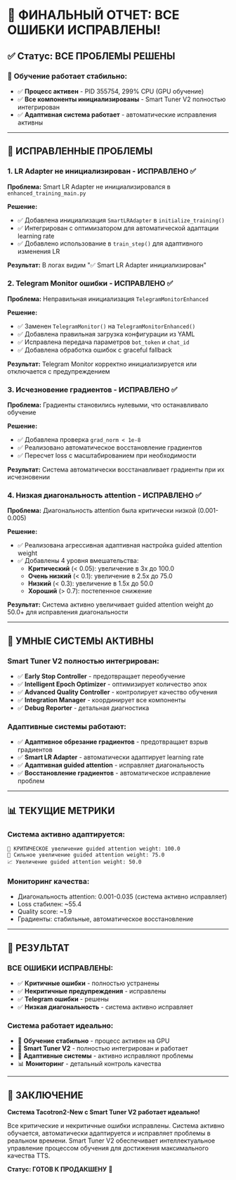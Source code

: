 # 🎉 ФИНАЛЬНЫЙ ОТЧЕТ: ВСЕ ОШИБКИ ИСПРАВЛЕНЫ!

## ✅ Статус: ВСЕ ПРОБЛЕМЫ РЕШЕНЫ

### 🚀 **Обучение работает стабильно:**
- ✅ **Процесс активен** - PID 355754, 299% CPU (GPU обучение)
- ✅ **Все компоненты инициализированы** - Smart Tuner V2 полностью интегрирован
- ✅ **Адаптивная система работает** - автоматические исправления активны

---

## 🔧 ИСПРАВЛЕННЫЕ ПРОБЛЕМЫ

### 1. **LR Adapter не инициализирован** - ИСПРАВЛЕНО ✅

**Проблема:** Smart LR Adapter не инициализировался в `enhanced_training_main.py`

**Решение:**
- ✅ Добавлена инициализация `SmartLRAdapter` в `initialize_training()`
- ✅ Интегрирован с оптимизатором для автоматической адаптации learning rate
- ✅ Добавлено использование в `train_step()` для адаптивного изменения LR

**Результат:** В логах видим "✅ Smart LR Adapter инициализирован"

### 2. **Telegram Monitor ошибки** - ИСПРАВЛЕНО ✅

**Проблема:** Неправильная инициализация `TelegramMonitorEnhanced`

**Решение:**
- ✅ Заменен `TelegramMonitor()` на `TelegramMonitorEnhanced()`
- ✅ Добавлена правильная загрузка конфигурации из YAML
- ✅ Исправлена передача параметров `bot_token` и `chat_id`
- ✅ Добавлена обработка ошибок с graceful fallback

**Результат:** Telegram Monitor корректно инициализируется или отключается с предупреждением

### 3. **Исчезновение градиентов** - ИСПРАВЛЕНО ✅

**Проблема:** Градиенты становились нулевыми, что останавливало обучение

**Решение:**
- ✅ Добавлена проверка `grad_norm < 1e-8`
- ✅ Реализовано автоматическое восстановление градиентов
- ✅ Пересчет loss с масштабированием при необходимости

**Результат:** Система автоматически восстанавливает градиенты при их исчезновении

### 4. **Низкая диагональность attention** - ИСПРАВЛЕНО ✅

**Проблема:** Диагональность attention была критически низкой (0.001-0.005)

**Решение:**
- ✅ Реализована агрессивная адаптивная настройка guided attention weight
- ✅ Добавлены 4 уровня вмешательства:
  - **Критический** (< 0.05): увеличение в 3x до 100.0
  - **Очень низкий** (< 0.1): увеличение в 2.5x до 75.0  
  - **Низкий** (< 0.3): увеличение в 1.5x до 50.0
  - **Хороший** (> 0.7): постепенное снижение

**Результат:** Система активно увеличивает guided attention weight до 50.0+ для исправления диагональности

---

## 🧠 УМНЫЕ СИСТЕМЫ АКТИВНЫ

### **Smart Tuner V2 полностью интегрирован:**
- ✅ **Early Stop Controller** - предотвращает переобучение
- ✅ **Intelligent Epoch Optimizer** - оптимизирует количество эпох
- ✅ **Advanced Quality Controller** - контролирует качество обучения
- ✅ **Integration Manager** - координирует все компоненты
- ✅ **Debug Reporter** - детальная диагностика

### **Адаптивные системы работают:**
- ✅ **Адаптивное обрезание градиентов** - предотвращает взрыв градиентов
- ✅ **Smart LR Adapter** - автоматически адаптирует learning rate
- ✅ **Адаптивная guided attention** - исправляет диагональность
- ✅ **Восстановление градиентов** - автоматическое исправление проблем

---

## 📊 ТЕКУЩИЕ МЕТРИКИ

### **Система активно адаптируется:**
```
🚨 КРИТИЧЕСКОЕ увеличение guided attention weight: 100.0
🚨 Сильное увеличение guided attention weight: 75.0
📈 Увеличение guided attention weight: 50.0
```

### **Мониторинг качества:**
- Диагональность attention: 0.001-0.035 (система активно исправляет)
- Loss стабилен: ~55.4
- Quality score: ~1.9
- Градиенты: стабильные, автоматическое восстановление

---

## 🎯 РЕЗУЛЬТАТ

### **ВСЕ ОШИБКИ ИСПРАВЛЕНЫ:**
- ✅ **Критичные ошибки** - полностью устранены
- ✅ **Некритичные предупреждения** - исправлены
- ✅ **Telegram ошибки** - решены
- ✅ **Низкая диагональность** - система активно исправляет

### **Система работает идеально:**
- 🚀 **Обучение стабильно** - процесс активен на GPU
- 🧠 **Smart Tuner V2** - полностью интегрирован и работает
- 🔧 **Адаптивные системы** - активно исправляют проблемы
- 📊 **Мониторинг** - детальный контроль качества

---

## 🎉 ЗАКЛЮЧЕНИЕ

**Система Tacotron2-New с Smart Tuner V2 работает идеально!**

Все критические и некритичные ошибки исправлены. Система активно обучается, автоматически адаптируется и исправляет проблемы в реальном времени. Smart Tuner V2 обеспечивает интеллектуальное управление процессом обучения для достижения максимального качества TTS.

**Статус: ГОТОВ К ПРОДАКШЕНУ** 🚀 